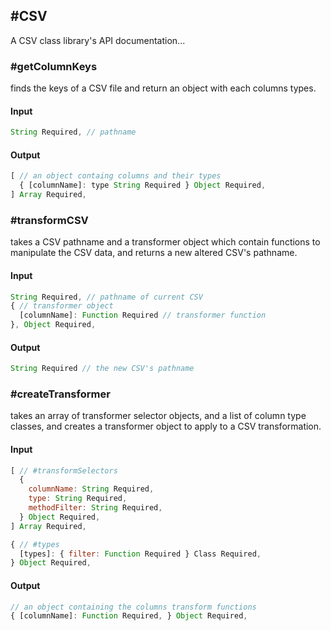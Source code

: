 ## #CSV
A CSV class library's API documentation...

### #getColumnKeys
finds the keys of a CSV file and return an object with each columns types.

#### Input
```javascript
String Required, // pathname
```

#### Output
```javascript
[ // an object containg columns and their types
  { [columnName]: type String Required } Object Required,
] Array Required,
```

### #transformCSV
takes a CSV pathname and a transformer object which contain functions to manipulate the CSV data, and returns a new altered CSV's pathname.

#### Input
```javascript
String Required, // pathname of current CSV
{ // transformer object
  [columnName]: Function Required // transformer function
}, Object Required,
```

#### Output
```javascript
String Required // the new CSV's pathname
```

### #createTransformer
takes an array of transformer selector objects, and a list of column type classes, and creates a transformer object to apply to a CSV transformation.

#### Input
```javascript
[ // #transformSelectors
  {
    columnName: String Required,
    type: String Required,
    methodFilter: String Required,
  } Object Required,
] Array Required,

{ // #types
  [types]: { filter: Function Required } Class Required,
} Object Required,
```

#### Output
```javascript
// an object containing the columns transform functions
{ [columnName]: Function Required, } Object Required,
```
